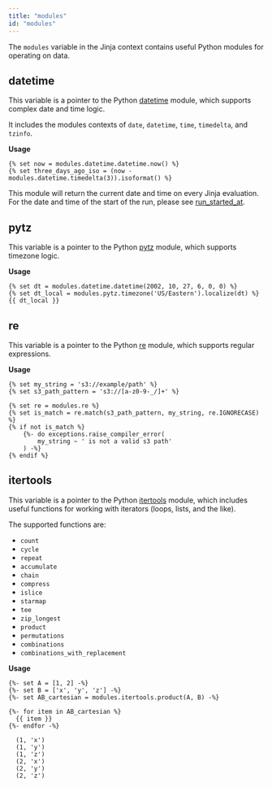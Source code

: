 ```yaml
---
title: "modules"
id: "modules"
---
```


The `modules` variable in the Jinja context contains useful Python modules for operating on data.

## datetime
This variable is a pointer to the Python [datetime](https://docs.python.org/3/library/datetime.html) module, which supports complex date and time logic.

It includes the modules contexts of `date`, `datetime`, `time`, `timedelta`, and `tzinfo`.

**Usage**

```
{% set now = modules.datetime.datetime.now() %}
{% set three_days_ago_iso = (now - modules.datetime.timedelta(3)).isoformat() %}
```
This module will return the current date and time on every Jinja evaluation. 
For the date and time of the start of the run, please see
[run_started_at](run_started_at).

## pytz
This variable is a pointer to the Python [pytz](https://pypi.org/project/pytz/) module, which supports timezone logic.

**Usage**

```
{% set dt = modules.datetime.datetime(2002, 10, 27, 6, 0, 0) %}
{% set dt_local = modules.pytz.timezone('US/Eastern').localize(dt) %}
{{ dt_local }}
```

## re
This variable is a pointer to the Python [re](https://docs.python.org/3/library/re.html) module, which supports regular expressions.

**Usage**

```
{% set my_string = 's3://example/path' %}
{% set s3_path_pattern = 's3://[a-z0-9-_/]+' %}

{% set re = modules.re %}
{% set is_match = re.match(s3_path_pattern, my_string, re.IGNORECASE) %}
{% if not is_match %}
    {%- do exceptions.raise_compiler_error(
        my_string ~ ' is not a valid s3 path'
    ) -%}
{% endif %}
```

<VersionBlock firstVersion="1.2">

## itertools
This variable is a pointer to the Python [itertools](https://docs.python.org/3/library/itertools.html) module, which includes useful functions for working with iterators (loops, lists, and the like).

The supported functions are:
- `count`
- `cycle`
- `repeat`
- `accumulate`
- `chain`
- `compress`
- `islice`
- `starmap`
- `tee`
- `zip_longest`
- `product`
- `permutations`
- `combinations`
- `combinations_with_replacement`

**Usage**

```
{%- set A = [1, 2] -%}
{%- set B = ['x', 'y', 'z'] -%}
{%- set AB_cartesian = modules.itertools.product(A, B) -%}

{%- for item in AB_cartesian %}
  {{ item }}
{%- endfor -%}
```
```
  (1, 'x')
  (1, 'y')
  (1, 'z')
  (2, 'x')
  (2, 'y')
  (2, 'z')
```

</VersionBlock>
